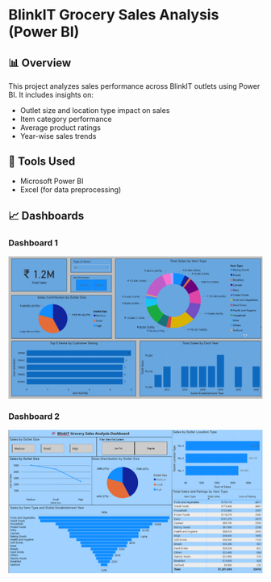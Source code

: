 # BlinkIT Grocery Sales Analysis (Power BI)

## 📊 Overview
This project analyzes sales performance across BlinkIT outlets using Power BI.
It includes insights on:
- Outlet size and location type impact on sales
- Item category performance
- Average product ratings
- Year-wise sales trends

## 🧠 Tools Used
- Microsoft Power BI
- Excel (for data preprocessing)

## 📈 Dashboards
### Dashboard 1
![BlinkIT Dashboard 1](BlinkIT_Dashboard_1.png)

### Dashboard 2
![BlinkIT Dashboard 2](BlinkIT_Dashboard_2.png)
